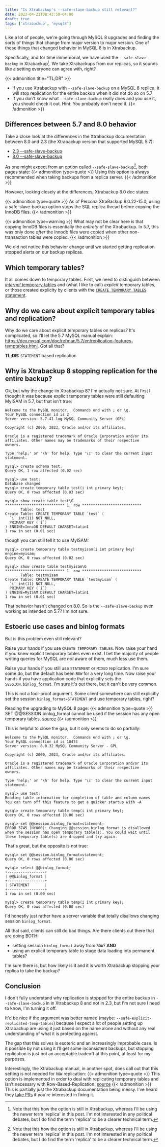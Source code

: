 ```yaml
---
title: "Is Xtrabackup's --safe-slave-backup still relevant?"
date: 2023-04-21T08:43:50-04:00
draft: true
tags: ['xtrabackup', 'mysql8']
---
```


Like a lot of people, we're going through MySQL 8 upgrades and finding the sorts of things that change from major version to major version.  One of these things that changed behavior in MySQL 8 is in Xtrabackup.

Specifically, and for time immemorial, we have used the `--safe-slave-backup` in Xtrabackup[^1].  We take Xtrabackups from our replicas, so it sounds like a setting everyone can agree with, right?

{{< admonition title="TL;DR" >}}
* If you use Xtrabackup with `--safe-slave-backup` on a MySQL 8 replica, it will stop replication for the entire backup when it did not do so on 5.7
* If you don't know what `--safe-slave-backup` really does and you use it, you should check it out.  Hint: You probably don't need it.
{{< /admonition >}}

## Differences between 5.7 and 8.0 behavior 

Take a close look at the differences in the Xtrabackup documentation between 8.0 and 2.3 (the Xtrabackup version that supported MySQL 5.7):
* [2.3 --safe-slave-backup](https://docs.percona.com/percona-xtrabackup/2.4/innobackupex/replication_ibk.html?h=replication+envir#innobackupex-safe-slave-backup)
* [8.0 --safe-slave-backup](https://docs.percona.com/percona-xtrabackup/8.0/xtrabackup_bin/replication.html#the-safe-slave-backup-option)

As one might expect from an option called `--safe-slave-backup`[^1], both pages state:
{{< admonition type=quote >}}
Using this option is always recommended when taking backups from a replica server.
{{< /admonition >}}

However, looking closely at the differences, Xtrabackup 8.0 doc states:

{{< admonition type=quote >}}
As of Percona XtraBackup 8.0.22-15.0, using a safe-slave-backup option stops the SQL replica thread before copying the InnoDB files.
{{< /admonition >}}

{{< admonition type=warning >}}
What may not be clear here is that copying InnoDB files is essentially the *entirety* of the Xtrabackup.  In 5.7, this was only done *after* the Innodb files were copied when other non-transaction tables were copied.
{{< /admonition >}}

We did not notice this behavior change until we started getting replication stopped alerts on our backup replicas.  

## Which temporary tables?

It all comes down to temporary tables.  First, we need to distinguish between [*internal* temporary tables](https://dev.mysql.com/doc/refman/8.0/en/internal-temporary-tables.html) and (what I like to call) *explicit* temporary tables, or those created explicity by clients with the [`CREATE TEMPORARY TABLES` statement](https://dev.mysql.com/doc/refman/8.0/en/create-temporary-table.html).

## Why do we care about explicit temporary tables and replication?

Why do we care about explicit temporary tables on replicas?  It's complicated, so I'll let the 5.7 MySQL manual explain: https://dev.mysql.com/doc/refman/5.7/en/replication-features-temptables.html.  Got all that?

**TL;DR:** `STATEMENT` based replication

## Why is Xtrabackup 8 stopping replication for the entire backup?

Ok, but why the change iin Xtrabackup 8?  I'm actually not sure.  At first I thought it was because explicit temporary tables were still defaulting MyISAM in 5.7, but that isn't true:

```
Welcome to the MySQL monitor.  Commands end with ; or \g.
Your MySQL connection id is 2
Server version: 5.7.41-log MySQL Community Server (GPL)

Copyright (c) 2000, 2023, Oracle and/or its affiliates.

Oracle is a registered trademark of Oracle Corporation and/or its
affiliates. Other names may be trademarks of their respective
owners.

Type 'help;' or '\h' for help. Type '\c' to clear the current input statement.

mysql> create schema test;
Query OK, 1 row affected (0.02 sec)

mysql> use test;
Database changed
mysql> create temporary table test(i int primary key);
Query OK, 0 rows affected (0.03 sec)

mysql> show create table test\G
*************************** 1. row ***************************
       Table: test
Create Table: CREATE TEMPORARY TABLE `test` (
  `i` int(11) NOT NULL,
  PRIMARY KEY (`i`)
) ENGINE=InnoDB DEFAULT CHARSET=latin1
1 row in set (0.01 sec)
```

though you can still tell it to use MyISAM:
```
mysql> create temporary table testmyisam(i int primary key) engine=myisam;
Query OK, 0 rows affected (0.02 sec)

mysql> show create table testmyisam\G
*************************** 1. row ***************************
       Table: testmyisam
Create Table: CREATE TEMPORARY TABLE `testmyisam` (
  `i` int(11) NOT NULL,
  PRIMARY KEY (`i`)
) ENGINE=MyISAM DEFAULT CHARSET=latin1
1 row in set (0.01 sec)
```

That behavior hasn't changed on 8.0.  So is the `--safe-slave-backup` even working as intended on 5.7?  I'm not sure.

## Estoeric use cases and binlog formats

But is this problem even still relevant?

Raise your hands if you use `CREATE TEMPORARY TABLES`.  Now raise your hand if you knew explicit temporary tables even exist.  I bet the majority of people writing queries for MySQL are *not* aware of them, much less use them.

Raise your hands if you still use `STATEMENT` or `MIXED` replication.  I'm sure some do, but the default has been `ROW` for a very long time.  Now raise your hands if you have application code that explicitly sets the `SESSION.binlog_format`.  I'm sure it's out there, but it can't be very common.  

This is not a fool-proof argument.  Some client somewhere can still explicitly set the session `binlog_format=STATEMENT` and use temporary tables, right?

Reading the upgrading to MySQL 8 page:
{{< admonition type=quote >}}
SET @@SESSION.binlog_format cannot be used if the session has any open temporary tables.  [source](https://docs.aws.amazon.com/AmazonRDS/latest/AuroraUserGuide/aurora-global-database-disaster-recovery.html#aurora-global-database-failover)
{{< /admonition >}}

This is helpful to close the gap, but it only seems to do so partially:
```
Welcome to the MySQL monitor.  Commands end with ; or \g.
Your MySQL connection id is 10474
Server version: 8.0.32 MySQL Community Server - GPL

Copyright (c) 2000, 2023, Oracle and/or its affiliates.

Oracle is a registered trademark of Oracle Corporation and/or its
affiliates. Other names may be trademarks of their respective
owners.

Type 'help;' or '\h' for help. Type '\c' to clear the current input statement.

mysql> use test;
Reading table information for completion of table and column names
You can turn off this feature to get a quicker startup with -A

mysql> create temporary table temp(i int primary key);
Query OK, 0 rows affected (0.00 sec)

mysql> set @@session.binlog_format=statement;
ERROR 3745 (HY000): Changing @@session.binlog_format is disallowed when the session has open temporary table(s). You could wait until these temporary table(s) are dropped and try again.
```

That's great, but the opposite is not true:
```
mysql> set @@session.binlog_format=statement;
Query OK, 0 rows affected (0.00 sec)

mysql> select @@binlog_format;
+-----------------+
| @@binlog_format |
+-----------------+
| STATEMENT       |
+-----------------+
1 row in set (0.00 sec)

mysql> create temporary table temp(i int primary key);
Query OK, 0 rows affected (0.00 sec)
```

I'd honestly just rather have a server variable that totally disallows changing session `binlog_format`.

All that said, clients can still do bad things.  Are there clients out there that are doing BOTH:
* setting session `binlog_format` away from `ROW`?
**AND**
* using an explicit temporary table to stage data loading into permanent tables?
  
I'm sure there is, but how likely is it and it is worth Xtrabackup stopping your replica to take the backup?

## Conclusion

I don't fully understand why replication is stopped for the entire backup in `--safe-slave-backup` in in Xtrabackup 8 and not in 2.3, but I'm not sure I need to know, I'm turning it off.  

It'd be nice if the argument was better named (maybe: `--safe-explicit-replicated-temp-tables`) because I expect a lot of people setting up Xtrabackup are using it just based on the name alone and without any real understanding of what it is protecting against.  

The gap that this solves is esoteric and an increasingly improbable case.  Is it possible by not using it I'll get some inconsistent backups, but stopping replication is just not an acceptable tradeoff at this point, at least for my purposes.  

Interestingly, the Xtrabackup manual, in another spot, does call out that this setting is not needed for `ROW` replication:
{{< admonition type=quote >}}
This option is implemented in order to deal with replicating temporary tables and isn’t necessary with Row-Based-Replication.  [source](https://docs.percona.com/percona-xtrabackup/8.0/xtrabackup_bin/xbk_option_reference.html?h=replica+backup#-safe-slave-backup)
{{< /admonition >}}
This is partially just the Xtrabackup documentation being messy.  I've heard they [take PRs](https://github.com/percona/pxb-docs) if you're interested in fixing it.


[^1]: Note that this how the option is still in Xtrabackup, whereas I'll be using the newer term 'replica' in this post.  I'm not interested in any political debates, but I do find the term 'replica' to be a clearer technical term.    
